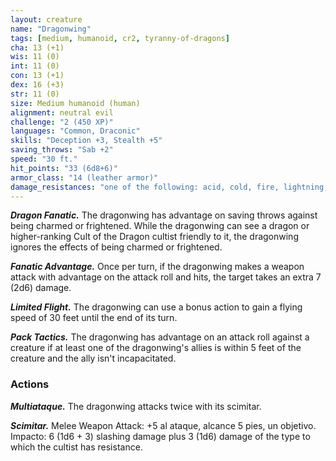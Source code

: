 ```yaml
---
layout: creature
name: "Dragonwing"
tags: [medium, humanoid, cr2, tyranny-of-dragons]
cha: 13 (+1)
wis: 11 (0)
int: 11 (0)
con: 13 (+1)
dex: 16 (+3)
str: 11 (0)
size: Medium humanoid (human)
alignment: neutral evil
challenge: "2 (450 XP)"
languages: "Common, Draconic"
skills: "Deception +3, Stealth +5"
saving_throws: "Sab +2"
speed: "30 ft."
hit_points: "33 (6d8+6)"
armor_class: "14 (leather armor)"
damage_resistances: "one of the following: acid, cold, fire, lightning, or poison"
---
```


***Dragon Fanatic.*** The dragonwing has advantage on saving throws against being charmed or frightened. While the dragonwing can see a dragon or higher-ranking Cult of the Dragon cultist friendly to it, the dragonwing ignores the effects of being charmed or frightened.

***Fanatic Advantage.*** Once per turn, if the dragonwing makes a weapon attack with advantage on the attack roll and hits, the target takes an extra 7 (2d6) damage.

***Limited Flight.*** The dragonwing can use a bonus action to gain a flying speed of 30 feet until the end of its turn.

***Pack Tactics.*** The dragonwing has advantage on an attack roll against a creature if at least one of the dragonwing's allies is within 5 feet of the creature and the ally isn't incapacitated.

### Actions

***Multiataque.*** The dragonwing attacks twice with its scimitar.

***Scimitar.*** Melee Weapon Attack: +5 al ataque, alcance 5 pies, un objetivo. Impacto: 6 (1d6 + 3) slashing damage plus 3 (1d6) damage of the type to which the cultist has resistance.